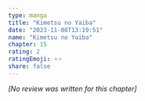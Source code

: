 ```yaml
---
type: manga
title: "Kimetsu no Yaiba"
date: "2023-11-08T13:19:51"
name: "Kimetsu no Yaiba"
chapter: 15
rating: 2
ratingEmoji: ⭐️⭐️
share: false
---
```


*[No review was written for this chapter]*
